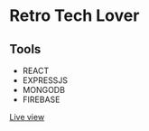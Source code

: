 # Retro Tech Lover



## Tools
- REACT
- EXPRESSJS
- MONGODB
- FIREBASE

[Live view](https://retro-tech.netlify.app/)

